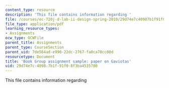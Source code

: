 ```yaml
---
content_type: resource
description: 'This file contains information regarding '
file: /courses/ec-720j-d-lab-ii-design-spring-2010/29d74e7c40987b1f91f08f3ba4535780_MITEC_720JS10_hw16Gaviots.pdf
file_type: application/pdf
learning_resource_types:
- Assignments
ocw_type: OCWFile
parent_title: Assignments
parent_type: CourseSection
parent_uid: 7de564ad-e990-22dc-2767-fa0ca78cc00d
resourcetype: Document
title: 'Book Group assignment sample: paper on Gaviotas'
uid: 29d74e7c-4098-7b1f-91f0-8f3ba4535780
---
```

This file contains information regarding 